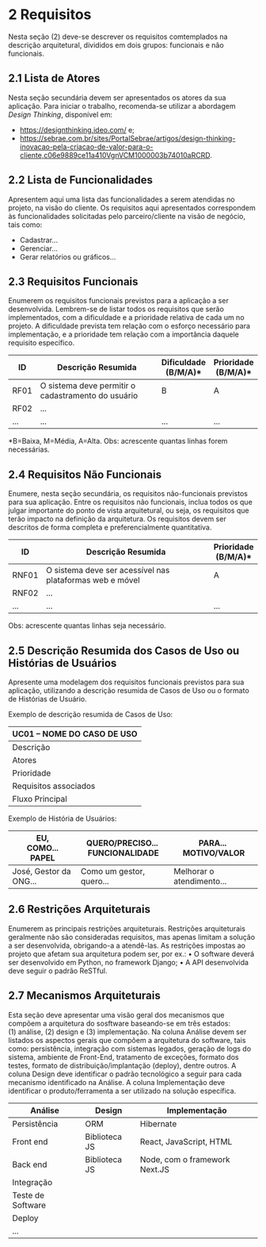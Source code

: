 # 2 Requisitos
Nesta seção (2) deve-se descrever os requisitos comtemplados na descrição arquitetural, divididos em dois grupos: funcionais e não funcionais. 

## 2.1 Lista de Atores
Nesta seção secundária devem ser apresentados os atores  da sua aplicação. Para iniciar o trabalho, recomenda-se utilizar a abordagem *Design Thinking*, disponível em: 
* https://designthinking.ideo.com/ e;
* https://sebrae.com.br/sites/PortalSebrae/artigos/design-thinking-inovacao-pela-criacao-de-valor-para-o-cliente,c06e9889ce11a410VgnVCM1000003b74010aRCRD. 

## 2.2 Lista de Funcionalidades
Apresentem aqui uma lista das funcionalidades a serem atendidas no projeto, na visão do cliente.
Os requisitos aqui apresentados correspondem às funcionalidades solicitadas pelo parceiro/cliente na visão de negócio, tais como:
* Cadastrar...
* Gerenciar...
* Gerar relatórios ou gráficos...

## 2.3 Requisitos Funcionais
Enumerem os requisitos funcionais previstos para a aplicação a ser desenvolvida. Lembrem-se de listar todos os requisitos que serão implementados, com a dificuldade e a prioridade relativa de cada um no projeto. A dificuldade prevista tem relação com o esforço necessário para implementação, e a prioridade tem relação com a importância daquele requisito específico.

| ID | Descrição Resumida | Dificuldade <br> (B/M/A)* | Prioridade <br> (B/M/A)* |
| -- | ------------------ | -------------------- | ------------------- |
| RF01 | O sistema deve permitir o cadastramento do usuário | B | A |
| RF02 | ...  |  | |
| ... | ... | ...| ... |

*B=Baixa, M=Média, A=Alta.
Obs: acrescente quantas linhas forem  necessárias.

## 2.4 Requisitos Não Funcionais
Enumere, nesta seção secundária, os requisitos não-funcionais previstos para sua aplicação. Entre os requisitos não funcionais, inclua todos os que julgar importante do ponto de vista arquitetural, ou seja, os requisitos que terão impacto na definição da arquitetura. Os requisitos devem ser descritos de forma completa e preferencialmente quantitativa.

| ID | Descrição Resumida | Prioridade <br> (B/M/A)* |
| -- | ------------------ | ------------------------ |
| RNF01 | O sistema deve ser acessível nas plataformas web e móvel | A |
| RNF02 | ...  |  |
| ... | ... | ...|

Obs: acrescente quantas linhas seja necessário.

## 2.5 Descrição Resumida dos Casos de Uso ou Histórias de Usuários
Apresente uma modelagem dos requisitos funcionais previstos para sua aplicação, utilizando a descrição resumida de Casos de Uso ou o formato de Histórias de Usuário.

Exemplo de descrição resumida de Casos de Uso:

| UC01 – NOME DO CASO DE USO |
| -------------------------- |
| Descrição |  |
| Atores    | Teste  |
| Prioridade | |
| Requisitos associados | |
| Fluxo Principal | |


Exemplo de História de Usuários:

| EU, <br> COMO... <br> PAPEL |  QUERO/PRECISO... <br> FUNCIONALIDADE | PARA... <br> MOTIVO/VALOR |
| ---- | ---- | ---- |
| José, Gestor da ONG... | Como um gestor, quero... | Melhorar o atendimento... |


## 2.6 Restrições Arquiteturais
Enumerem as principais restrições arquiteturais. Restrições arquiteturais geralmente não são consideradas requisitos, mas apenas limitam a solução a ser desenvolvida, obrigando-a a atendê-las. 
 As restrições impostas ao projeto que afetam sua arquitetura podem ser, por ex.: 
    • O software deverá ser desenvolvido em Python, no framework Django;
    • A API desenvolvida deve seguir o padrão ReSTful.

## 2.7 Mecanismos Arquiteturais 
Esta seção deve apresentar uma visão geral dos mecanismos que compõem a arquitetura do sosftware baseando-se em três estados: (1) análise, (2) design e (3) implementação. 
Na coluna Análise devem ser listados os aspectos gerais que compõem a arquitetura do software, tais como: persistência, integração com sistemas legados, geração de logs do sistema, ambiente de Front-End, tratamento de exceções, formato dos testes, formato de distribuição/implantação (deploy), dentre outros. 
A coluna Design deve identificar o padrão tecnológico a seguir para cada mecanismo identificado na Análise.
A coluna Implementação deve identificar o produto/ferramenta a ser utilizado na solução específica.

| Análise | Design | Implementação | 
|--- | --- | --- |
| Persistência | ORM | Hibernate |
| Front end | Biblioteca JS | React, JavaScript, HTML |
| Back end | Biblioteca JS | Node, com o framework Next.JS |
| Integração | | |
| Teste de Software | | |
| Deploy | | |
| ... | | |



